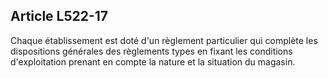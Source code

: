 Article L522-17
----
Chaque établissement est doté d'un règlement particulier qui complète les
dispositions générales des règlements types en fixant les conditions
d'exploitation prenant en compte la nature et la situation du magasin.
